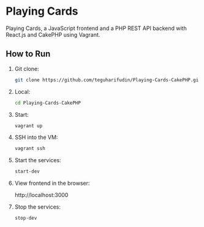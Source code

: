 # Playing Cards
Playing Cards, a JavaScript frontend and a PHP REST API backend with React.js and CakePHP using Vagrant.

## How to Run

1. Git clone:
   ```bash
   git clone https://github.com/teguharifudin/Playing-Cards-CakePHP.git
2. Local:
   ```bash
   cd Playing-Cards-CakePHP
3. Start:
   ```bash
   vagrant up
4. SSH into the VM:
   ```bash
   vagrant ssh
5. Start the services:
   ```bash
   start-dev
6. View frontend in the browser: 

   http://localhost:3000
7. Stop the services:
   ```bash
   stop-dev
